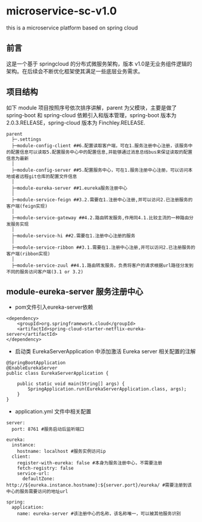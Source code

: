# microservice-sc-v1.0
this is a microservice platform based on spring cloud

## 前言
这是一个基于 springcloud 的分布式微服务架构，版本 v1.0是无业务组件逻辑的架构。在后续会不断优化框架使其满足一些底层业务需求。

## 项目结构
如下 module 项目按照序号依次排序讲解，parent 为父模块，主要是做了 spring-boot 和 spring-cloud 依赖引入和版本管理，spring-boot 版本为2.0.3.RELEASE，spring-cloud 版本为 Finchley.RELEASE.
```
parent
  ├─.settings
  ├─module-config-client ##6.配置读取客户端，可在1.服务注册中心注册，该服务中的配置信息可以读取5.配置服务中心中的配置信息,并能够通过消息总线bus来保证读取的配置信息为最新
  │ 
  ├─module-config-server ##5.配置服务中心，可在1.服务注册中心注册，可以访问本地或者远程git仓库的配置文件信息
  │ 
  ├─module-eureka-server ##1.eureka服务注册中心
  │ 
  ├─module-service-feign ##3.2.需要在1.注册中心注册,并可以访问2.已注册服务的客户端(feign实现)
  │ 
  ├─module-service-gateway ##4.2.路由转发服务,作用同4.1.比较主流的一种路由分发服务实现
  │ 
  ├─module-service-hi ##2.需要在1.注册中心注册的服务
  │ 
  ├─module-service-ribbon ##3.1.需要在1.注册中心注册,并可以访问2.已注册服务的客户端(ribbon实现)
  │ 
  ├─module-service-zuul ##4.1.路由转发服务，负责将客户的请求根据url路径分发到不同的服务访问客户端(3.1 or 3.2)

```

## module-eureka-server 服务注册中心

* pom文件引入eureka-server依赖

```
<dependency>
	<groupId>org.springframework.cloud</groupId>
	<artifactId>spring-cloud-starter-netflix-eureka-server</artifactId>
</dependency>
```

* 启动类 EurekaServerApplication 中添加激活 Eureka server 相关配置的注解

```
@SpringBootApplication
@EnableEurekaServer
public class EurekaServerApplication {

	public static void main(String[] args) {
		SpringApplication.run(EurekaServerApplication.class, args);
	}
}
```

* application.yml 文件中相关配置

```
server:
  port: 8761 #服务启动后监听端口

eureka:
  instance:
    hostname: localhost #服务实例访问ip
  client:
    register-with-eureka: false #本身为服务注册中心，不需要注册
    fetch-registry: false
    service-url: 
      defaultZone: http://${eureka.instance.hostname}:${server.port}/eureka/ #需要注册到该中心的服务需要访问的地址url

spring:
  application:
    name: eureka-server #该注册中心的名称，该名称唯一，可以被其他服务识别
```
